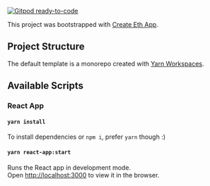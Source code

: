 [![Gitpod ready-to-code](https://img.shields.io/badge/Gitpod-ready--to--code-blue?logo=gitpod)](https://gitpod.io/#https://github.com/bityield/web3-functions)

This project was bootstrapped with [Create Eth App](https://github.com/paulrberg/create-eth-app).

## Project Structure

The default template is a monorepo created with [Yarn Workspaces](https://classic.yarnpkg.com/en/docs/workspaces/).

## Available Scripts

### React App

#### `yarn install`

To install dependencies or `npm i`, prefer `yarn` though :)

#### `yarn react-app:start`

Runs the React app in development mode.<br>
Open [http://localhost:3000](http://localhost:3000) to view it in the browser.